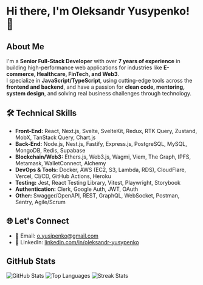 # Hi there, I'm Oleksandr Yusypenko! 👋

## About Me
I'm a **Senior Full-Stack Developer** with over **7 years of experience** in building high-performance web applications for industries like **E-commerce, Healthcare, FinTech, and Web3**.  
I specialize in **JavaScript/TypeScript**, using cutting-edge tools across the **frontend and backend**, and have a passion for **clean code, mentoring, system design**, and solving real business challenges through technology.

## 🛠 Technical Skills

- **Front-End:** React, Next.js, Svelte, SvelteKit, Redux, RTK Query, Zustand, MobX, TanStack Query, Chart.js  
- **Back-End:** Node.js, Nest.js, Fastify, Express.js, PostgreSQL, MySQL, MongoDB, Redis, Supabase  
- **Blockchain/Web3:** Ethers.js, Web3.js, Wagmi, Viem, The Graph, IPFS, Metamask, WalletConnect, Alchemy  
- **DevOps & Tools:** Docker, AWS (EC2, S3, Lambda, RDS), CloudFlare, Vercel, CI/CD, GitHub Actions, Heroku  
- **Testing:** Jest, React Testing Library, Vitest, Playwright, Storybook  
- **Authentication:** Clerk, Google Auth, JWT, OAuth  
- **Other:** Swagger/OpenAPI, REST, GraphQL, WebSocket, Postman, Sentry, Agile/Scrum

## 🌐 Let's Connect
- 📧 Email: [o.yusipenko@gmail.com](mailto:o.yusipenko@gmail.com)  
- 💼 LinkedIn: [linkedin.com/in/oleksandr-yusypenko](https://linkedin.com/in/oleksandr-yusypenko)  

## GitHub Stats

  <img src="https://github-readme-stats.vercel.app/api?username=oyusypenko&theme=dark&hide_border=false&include_all_commits=false&count_private=false" alt="GitHub Stats" />
  <img src="https://github-readme-stats.vercel.app/api/top-langs/?username=oyusypenko&theme=dark&hide_border=false&include_all_commits=false&count_private=false&layout=compact" alt="Top Languages" />
  <img src="https://nirzak-streak-stats.vercel.app/?user=oyusypenko&theme=dark&hide_border=false" alt="Streak Stats" />
